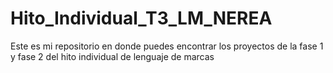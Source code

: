 # Hito_Individual_T3_LM_NEREA
Este es mi repositorio en donde puedes encontrar los proyectos de la fase 1 y fase 2 del hito individual de lenguaje de marcas
